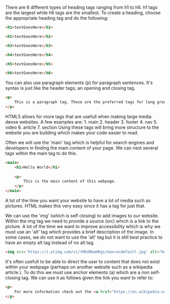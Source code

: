 
There are 6 different types of heading tags ranging from h1 to h6.
h1 tags are the largest while h6 tags are the smallest.
To create a heading, choose the appropriate heading tag and do the following:

```html
<h1>textGoesHere</h1>

<h2>textGoesHere</h2>

<h3>textGoesHere</h3>

<h4>textGoesHere</h4>

<h5>textGoesHere</h5>

<h6>textGoesHere</h6>
```

You can also use paragraph elements (p) for paragraph sentences. It's syntax is just like the header tags; an opening and closing tag.

```html
<p>
    This is a paragraph tag. These are the preferred tags for long groups of sentences as opposed to heading tags. Make sure to use these when appropriate.
</p>
```

HTML5 allows for more tags that are usefull when making large media dense websites.
A few examples are:
    1. main
    2. header
    3. footer
    4. nav
    5. video
    6. article
    7. section
Using these tags will bring more structure to the website you are building which makes your code easier to read.

Often we will use the 'main' tag which is helpful for search engines and developers in finding the main content of your page.
We can nest several tags within the main tag to do this.

```html
<main>
    <h1>Hello World</h1>
    
    <p>
        This is the main content of this webpage.
    </p>
</main>
```

A lot of the time you want your website to have a lot of media such as pictures. HTML makes this very easy since it has a tag for just that.

We can use the 'img' (which is self closing) to add images to our website. Within the img tag we need to provide a source (src) which is a link 
to the picture.
A lot of the time we want to improve accessibility which is why we must use an 'alt' tag which provides a brief description of the image.
In some cases, we do not want to use the 'alt' tag but it is still best practice to have an empty alt tag instead of no alt tag.

```html
<img src='https://i.ytimg.com/vi/tMkURmaHKgs/maxresdefault.jpg' alt="Kakashi from the anime 'Naruto'">
```

It's often usefull to be able to direct the user to content that does not exist within your webpage (perhaps on another website such as a wikipedia article.).
To do this we must use anchor elements (a) which are a non self-closing tag. We can use it as follows given the link you want to refer to:

```html
<p>
    For more information check out the <a href="https://en.wikipedia.org/wiki/HTML_element#Anchor">wikipedia article.</a>
</p>
```